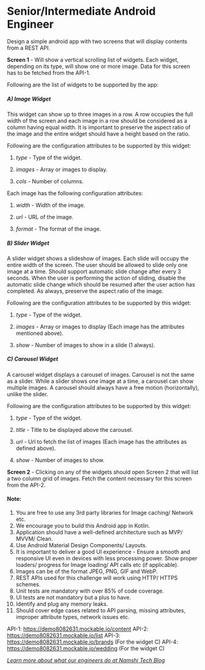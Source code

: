 # Senior/Intermediate Android Engineer



Design a simple android app with two screens that will display contents from a REST API.



**Screen 1** - Will show a vertical scrolling list of widgets. Each widget, depending on its type, will show one or more image. Data for this screen has to be fetched from the API-1.



Following are the list of widgets to be supported by the app:



#####  A) Image Widget



This widget can show up to three images in a row. A row occupies the full width of the screen and each image in a row should be considered as a column having equal width. It is important to preserve the aspect ratio of the image and the entire widget should have a height based on the ratio.  



Following are the configuration attributes to be supported by this widget:

1) *type* - Type of the widget.

2) *images* - Array or images to display. 

3) *cols* - Number of columns.



Each image has the following configuration attributes:

1) *width* - Width of the image.

2) *url* - URL of the image.

3) *format* - The format of the image.



#####  B) Slider Widget



A slider widget shows a slideshow of images. Each slide will occupy the entire width of the screen. The user should be allowed to slide only one image at a time. Should support automatic slide change after every 3 seconds. When the user is performing the action of sliding, disable the automatic slide change which should be resumed after the user action has completed. As always, preserve the aspect ratio of the image.



Following are the configuration attributes to be supported by this widget:

1) *type* - Type of the widget.

2) *images* - Array or images to display (Each image has the attributes mentioned above). 

3) *show* - Number of images to show in a slide (1 always).



#####  C) Carousel Widget



A carousel widget displays a carousel of images. Carousel is not the same as a slider. While a slider shows one image at a time, a carousel can show multiple images. A carousel should always have a free motion (horizontally), unlike the slider. 



Following are the configuration attributes to be supported by this widget:

1) *type* - Type of the widget.

2) *title* - Title to be displayed above the carousel.

3) *url* - Url to fetch the list of images (Each image has the attributes as defined above). 

4) *show* - Number of images to show.



**Screen 2** - Clicking on any of the widgets should open Screen 2 that will list a two column grid of images. Fetch the content necessary for this screen from the API-2.



#### Note:



1) You are free to use any 3rd party libraries for Image caching/ Network etc.
2) We encourage you to build this Android app in Kotlin.
3) Application should have a well-defined architecture such as MVP/ MVVM/ Clean.
4) Use Android Material Design Components/ Layouts.
5) It is important to deliver a good UI experience - Ensure a smooth and responsive UI even in devices with less processing power. Show proper loaders/ progress for Image loading/ API calls etc (if applicable).
6) Images can be of the format JPEG, PNG, GIF and WebP.
7) REST APIs used for this challenge will work using HTTP/ HTTPS schemes.
8) Unit tests are mandatory with over 85% of code coverage.
9) UI tests are not mandatory but a plus to have.
10) Identify and plug any memory leaks.
11) Should cover edge cases related to API parsing, missing attributes, improper attribute types, network issues etc.

API-1: https://demo8082631.mockable.io/content
API-2: https://demo8082631.mockable.io/list
API-3: https://demo8082631.mockable.io/brands (For the widget C)
API-4: https://demo8082631.mockable.io/wedding (For the widget C)


[*Learn more about what our engineers do at Namshi Tech Blog*](https://tech.namshi.io/)
